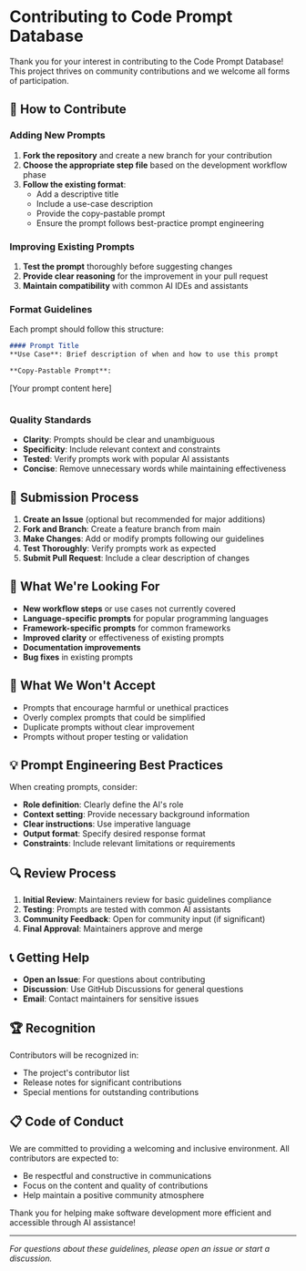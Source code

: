 # Contributing to Code Prompt Database

Thank you for your interest in contributing to the Code Prompt Database! This project thrives on community contributions and we welcome all forms of participation.

## 🤝 How to Contribute

### Adding New Prompts

1. **Fork the repository** and create a new branch for your contribution
2. **Choose the appropriate step file** based on the development workflow phase
3. **Follow the existing format**:
   - Add a descriptive title
   - Include a use-case description
   - Provide the copy-pastable prompt
   - Ensure the prompt follows best-practice prompt engineering

### Improving Existing Prompts

1. **Test the prompt** thoroughly before suggesting changes
2. **Provide clear reasoning** for the improvement in your pull request
3. **Maintain compatibility** with common AI IDEs and assistants

### Format Guidelines

Each prompt should follow this structure:

```markdown
#### Prompt Title
**Use Case**: Brief description of when and how to use this prompt

**Copy-Pastable Prompt**:
```
[Your prompt content here]
```
```

### Quality Standards

- **Clarity**: Prompts should be clear and unambiguous
- **Specificity**: Include relevant context and constraints
- **Tested**: Verify prompts work with popular AI assistants
- **Concise**: Remove unnecessary words while maintaining effectiveness

## 📝 Submission Process

1. **Create an Issue** (optional but recommended for major additions)
2. **Fork and Branch**: Create a feature branch from main
3. **Make Changes**: Add or modify prompts following our guidelines
4. **Test Thoroughly**: Verify prompts work as expected
5. **Submit Pull Request**: Include a clear description of changes

## 🎯 What We're Looking For

- **New workflow steps** or use cases not currently covered
- **Language-specific prompts** for popular programming languages
- **Framework-specific prompts** for common frameworks
- **Improved clarity** or effectiveness of existing prompts
- **Documentation improvements**
- **Bug fixes** in existing prompts

## 🚫 What We Won't Accept

- Prompts that encourage harmful or unethical practices
- Overly complex prompts that could be simplified
- Duplicate prompts without clear improvement
- Prompts without proper testing or validation

## 💡 Prompt Engineering Best Practices

When creating prompts, consider:

- **Role definition**: Clearly define the AI's role
- **Context setting**: Provide necessary background information
- **Clear instructions**: Use imperative language
- **Output format**: Specify desired response format
- **Constraints**: Include relevant limitations or requirements

## 🔍 Review Process

1. **Initial Review**: Maintainers review for basic guidelines compliance
2. **Testing**: Prompts are tested with common AI assistants
3. **Community Feedback**: Open for community input (if significant)
4. **Final Approval**: Maintainers approve and merge

## 📞 Getting Help

- **Open an Issue**: For questions about contributing
- **Discussion**: Use GitHub Discussions for general questions
- **Email**: Contact maintainers for sensitive issues

## 🏆 Recognition

Contributors will be recognized in:
- The project's contributor list
- Release notes for significant contributions
- Special mentions for outstanding contributions

## 📋 Code of Conduct

We are committed to providing a welcoming and inclusive environment. All contributors are expected to:

- Be respectful and constructive in communications
- Focus on the content and quality of contributions
- Help maintain a positive community atmosphere

Thank you for helping make software development more efficient and accessible through AI assistance!

---

*For questions about these guidelines, please open an issue or start a discussion.*
